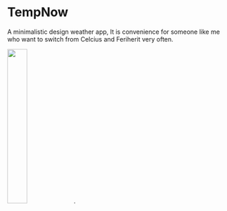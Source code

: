 # TempNow

A minimalistic design weather app, It is convenience for someone like me who want to switch from Celcius and Feriherit very often.

<img src="https://github.com/Koco2/TempNow/blob/master/weather1.gif" width="30%">.
